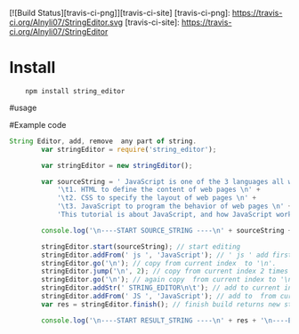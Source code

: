 
[![Build Status][travis-ci-png]][travis-ci-site]
[travis-ci-png]: https://travis-ci.org/Alnyli07/StringEditor.svg
[travis-ci-site]: https://travis-ci.org/Alnyli07/StringEditor


# Install

		npm install string_editor

#usage


#Example code
```js
String Editor, add, remove  any part of string.
		var stringEditor = require('string_editor');

		var stringEditor = new stringEditor();

		var sourceString = ' JavaScript is one of the 3 languages all web developers must learn: \n' +
			'\t1. HTML to define the content of web pages \n' +
			'\t2. CSS to specify the layout of web pages \n' +
			'\t3. JavaScript to program the behavior of web pages \n' +
			'This tutorial is about JavaScript, and how JavaScript works with HTML and CSS.';

		console.log('\n----START SOURCE_STRING ----\n' + sourceString + '\n----END SOURCE_STRING ----\n');

		stringEditor.start(sourceString); // start editing
		stringEditor.addFrom(' js ', 'JavaScript'); // ' js ' add first 'JavaScript'
		stringEditor.go('\n'); // copy from current index  to '\n'.
		stringEditor.jump('\n', 2); // copy from current index 2 times to '\n'.
		stringEditor.go('\n'); // again copy  from current index to '\n'.
		stringEditor.addStr(' STRING_EDITOR\n\t'); // add to current index
		stringEditor.addFrom(' JS ', 'JavaScript'); // add to  from current index to  'JavaScript'
		var res = stringEditor.finish(); // finish build returns new string.

		console.log('\n----START RESULT_STRING ----\n' + res + '\n----END RESULT_STRING ----\n');
```
